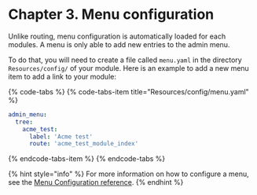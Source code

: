 # Chapter 3. Menu configuration

Unlike routing, menu configuration is automatically loaded for each modules. A menu is only able to add new entries to the admin menu.

To do that, you will need to create a file called `menu.yaml` in the directory `Resources/config/` of your module. Here is an example to add a new menu item to add a link to your module:

{% code-tabs %}
{% code-tabs-item title="Resources/config/menu.yaml" %}
```yaml
admin_menu:
  tree:
    acme_test:
      label: 'Acme test'
      route: 'acme_test_module_index'
```
{% endcode-tabs-item %}
{% endcode-tabs %}

{% hint style="info" %}
For more information on how to configure a menu, see the [Menu Configuration reference](../../../menu/create-your-first-menu.md#configuration-reference).
{% endhint %}


